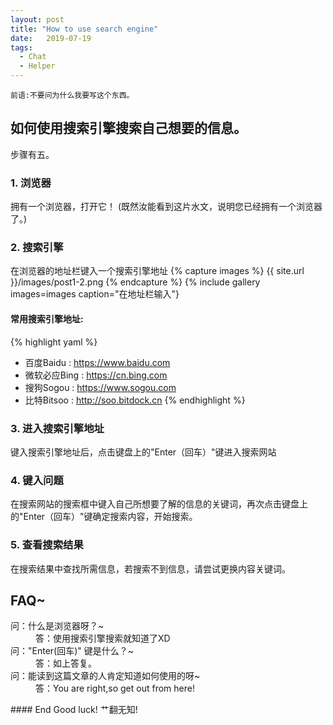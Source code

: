 ```yaml
---
layout: post
title: "How to use search engine"
date:   2019-07-19
tags:
  - Chat
  - Helper
---
```


` 前语:不要问为什么我要写这个东西。 `
## 如何使用搜索引擎搜索自己想要的信息。
步骤有五。
### 1. 浏览器

拥有一个浏览器，打开它！
(既然汝能看到这片水文，说明您已经拥有一个浏览器了。)

### 2. 搜索引擎
在浏览器的地址栏键入一个搜索引擎地址
{% capture images %}
{{ site.url }}/images/post1-2.png
{% endcapture %}
{% include gallery images=images caption="在地址栏输入"}

#### 常用搜索引擎地址:

{% highlight yaml %}
- 百度Baidu : https://www.baidu.com
- 微软必应Bing : https://cn.bing.com
- 搜狗Sogou : https://www.sogou.com
- 比特Bitsoo : http://soo.bitdock.cn
{% endhighlight %}

### 3. 进入搜索引擎地址
键入搜索引擎地址后，点击键盘上的"Enter（回车）"键进入搜索网站

### 4. 键入问题
在搜索网站的搜索框中键入自己所想要了解的信息的关键词，再次点击键盘上的"Enter（回车）"键确定搜索内容，开始搜索。

### 5. 查看搜索结果
在搜索结果中查找所需信息，若搜索不到信息，请尝试更换内容关键词。


## FAQ~
<dl>
  <dt>问：什么是浏览器呀？~</dt>
  <dd>答：使用搜索引擎搜索就知道了XD</dd>
  <dt>问："Enter(回车)" 键是什么？~</dt>
  <dd>答：如上答复。</dd>
  <dt>问：能读到这篇文章的人肯定知道如何使用的呀~</dt>
  <dd>答：You are right,so get out from here!</dd>
</dl>
#### End
Good luck!
艹翻无知!
  
